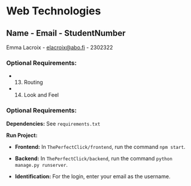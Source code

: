 # Web Technologies

## Name - Email - StudentNumber

Emma Lacroix - elacroix@abo.fi - 2302322

### Optional Requirements:

- 13. Routing
- 14. Look and Feel

### Optional Requirements:

**Dependencies:** See `requirements.txt`

**Run Project:**

- **Frontend:** In `ThePerfectClick/frontend`, run the command `npm start`.
- **Backend:** In `ThePerfectClick/backend`, run the command `python manage.py runserver`.

- **Identification:** For the login, enter your email as the username.

